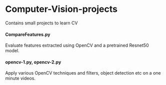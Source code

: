 # Computer-Vision-projects
Contains small projects to learn CV

#### CompareFeatures.py
Evaluate features extracted using OpenCV and a pretrained Resnet50 model. 

#### opencv-1.py, opencv-2.py
Apply various OpenCV techniques and filters, object detection etc on a one minute videos. 
